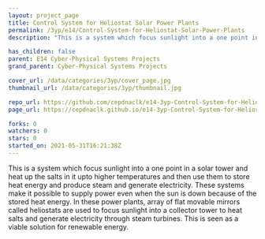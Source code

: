 ```yaml
---
layout: project_page
title: Control System for Heliostat Solar Power Plants
permalink: /3yp/e14/Control-System-for-Heliostat-Solar-Power-Plants
description: "This is a system which focus sunlight into a one point in a solar tower and heat up the salts in it upto higher temperatures and then use them to store heat energy and produce steam and generate electricity. These systems make it possible to supply power even when the sun is down because of the stored heat energy. In these power plants, array of flat movable mirrors called heliostats are used to focus sunlight into a collector tower to heat salts and generate electricity through steam turbines. This is seen as  a viable solution for renewable energy."

has_children: false
parent: E14 Cyber-Physical Systems Projects
grand_parent: Cyber-Physical Systems Projects

cover_url: /data/categories/3yp/cover_page.jpg
thumbnail_url: /data/categories/3yp/thumbnail.jpg

repo_url: https://github.com/cepdnaclk/e14-3yp-Control-System-for-Heliostat-Solar-Power-Plants
page_url: https://cepdnaclk.github.io/e14-3yp-Control-System-for-Heliostat-Solar-Power-Plants

forks: 0
watchers: 0
stars: 0
started_on: 2021-05-31T16:21:38Z
---
```

This is a system which focus sunlight into a one point in a solar tower and heat up the salts in it upto higher temperatures and then use them to store heat energy and produce steam and generate electricity. These systems make it possible to supply power even when the sun is down because of the stored heat energy. In these power plants, array of flat movable mirrors called heliostats are used to focus sunlight into a collector tower to heat salts and generate electricity through steam turbines. This is seen as  a viable solution for renewable energy.

